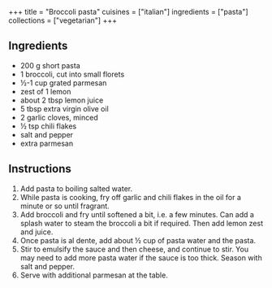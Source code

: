 +++
title = "Broccoli pasta"
cuisines = ["italian"]
ingredients = ["pasta"]
collections = ["vegetarian"]
+++

## Ingredients

- 200 g short pasta
- 1 broccoli, cut into small florets
- ½-1 cup grated parmesan
- zest of 1 lemon
- about 2 tbsp lemon juice
- 5 tbsp extra virgin olive oil
- 2 garlic cloves, minced
- ½ tsp chili flakes
- salt and pepper
- extra parmesan

## Instructions

1. Add pasta to boiling salted water.
2. While pasta is cooking, fry off garlic and chili flakes in the oil for a minute or so until fragrant.
3. Add broccoli and fry until softened a bit, i.e. a few minutes. Can add a splash water to steam the broccoli a bit if required. Then add lemon zest and juice.
5. Once pasta is al dente, add about ½ cup of pasta water and the pasta.
6. Stir to emulsify the sauce and then cheese, and continue to stir. You may need to add more pasta water if the sauce is too thick. Season with salt and pepper.
7. Serve with additional parmesan at the table.
